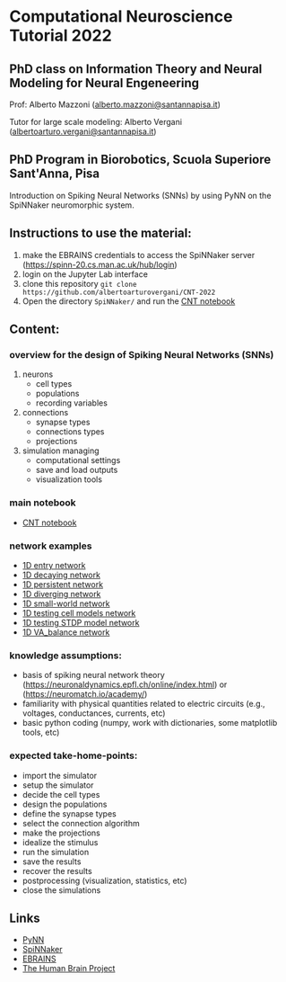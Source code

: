 # Computational Neuroscience Tutorial 2022
## PhD class on Information Theory and Neural Modeling for Neural Engeneering
Prof: Alberto Mazzoni (alberto.mazzoni@santannapisa.it)

Tutor for large scale modeling: Alberto Vergani (albertoarturo.vergani@santannapisa.it)

## PhD Program in Biorobotics, Scuola Superiore Sant'Anna, Pisa

Introduction on Spiking Neural Networks (SNNs) by using PyNN on the SpiNNaker neuromorphic system.

## Instructions to use the material:

1. make the EBRAINS credentials to access the SpiNNaker server (https://spinn-20.cs.man.ac.uk/hub/login)
1. login on the Jupyter Lab interface
1. clone this repository `git clone https://github.com/albertoarturovergani/CNT-2022`
1. Open the directory `SpiNNaker/` and run the [CNT notebook](CNT_notebook.ipynb)

## Content:

### overview for the design of Spiking Neural Networks (SNNs)

1. neurons
    - cell types
    - populations
    - recording variables
1. connections
    - synapse types
    - connections types
    - projections
3. simulation managing
    - computational settings
    - save and load outputs
    - visualization tools

### main notebook

- [CNT notebook](CNT_notebook.ipynb)

### network examples

- [1D entry network](eg_1D_entry-network.ipynb)
- [1D decaying network](eg_1D_decaying-network.ipynb)
- [1D persistent network](eg_1D_persistent-network.ipynb)
- [1D diverging network](eg_1D_diverging-network.ipynb)
- [1D small-world network](eg_1D_small-world-network.ipynb)
- [1D testing cell models network](eg_1D_testing-cell-models-network.ipynb)
- [1D testing STDP model network](eg_1D_testing-STDP-model-network.ipynb)
- [1D VA_balance network](eg_1D_balance-network.ipynb)

### knowledge assumptions: 

- basis of spiking neural network theory (https://neuronaldynamics.epfl.ch/online/index.html) or (https://neuromatch.io/academy/)
- familiarity with physical quantities related to electric circuits (e.g., voltages, conductances, currents, etc)
- basic python coding (numpy, work with dictionaries, some matplotlib tools, etc)

### expected take-home-points: 

- import the simulator
- setup the simulator
- decide the cell types 
- design the populations
- define the synapse types
- select the connection algorithm
- make the projections 
- idealize the stimulus
- run the simulation
- save the results
- recover the results
- postprocessing (visualization, statistics, etc)
- close the simulations


## Links
- [PyNN](http://neuralensemble.org/docs/PyNN/index.html)
- [SpiNNaker](http://apt.cs.manchester.ac.uk/projects/SpiNNaker/)
- [EBRAINS](https://ebrains.eu/)
- [The Human Brain Project](https://www.humanbrainproject.eu/en/)
